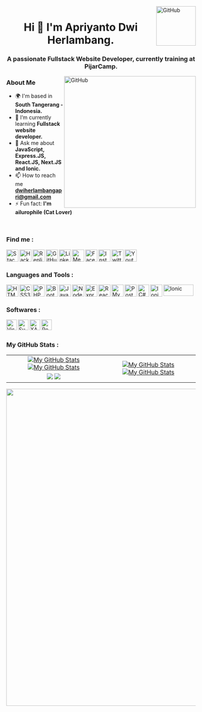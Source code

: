 <a href="https://www.github.com/apriyantodwiherlambang" target="_blank" rel="noreferrer">
  <img align="right" alt="GitHub" width="105" src="https://komarev.com/ghpvc/?username=apriyantodwiherlambang&style=flat-square&color=lightgrey">
</a>
<h1 align="center">Hi 👋 I'm Apriyanto Dwi Herlambang.</h1>

<h3 align="center">A passionate Fullstack Website Developer, currently training at PijarCamp.</h3>

<a href="https://www.github.com/apriyantodwiherlambang" target="_blank" rel="noreferrer">
  <img align="right" alt="GitHub" width="350" src="https://rajacepat.com/assets/frontend/img/androDev.gif">
</a>

<h3>About Me</h3>
                                                                                                         
- 🌍 I'm based in **South Tangerang - Indonesia.**
- 🌱  I’m currently learning **Fullstack website developer.**
- 💬  Ask me about **JavaScript, Express.JS, React.JS, Next.JS and Ionic.**
- 📫  How to reach me **dwiherlambangapri@gmail.com**
- ⚡  Fun fact: **I'm ailurophile (Cat Lover)**
<br>

<h3> Find me :</h3>

<a href="https://stk.so/apridwihrlmbng" target="_blank" rel="noreferrer">
  <img align="left" alt="StackOverFlow" width="32" height="32" src="https://cdn-icons-png.flaticon.com/512/2111/2111690.png">
</a>

<a href="https://www.hackerrank.com/apridwihrlmbng" target="_blank" rel="noreferrer">
  <img align="left" alt="Hackerrank" width="32" height="32" src="https://cdn.icon-icons.com/icons2/2389/PNG/512/hackerrank_logo_icon_145206.png">
</a>

<a href="https://replit.com/@apriyantodwiherlambang" target="_blank" rel="noreferrer">
  <img align="left" alt="Replit" width="32" height="32" src="https://replit.com/public/images/sm.png">
</a>

<a href="https://www.github.com/apriyantodwiherlambang" target="_blank" rel="noreferrer">
  <img align="left" alt="GitHub" width="32" height="32" src="https://cdn-icons-png.flaticon.com/512/733/733609.png">
</a>

<a href="https://www.linkedin.com/in/apriyantodwiherlambang" target="_blank">
  <img align="left" alt="LinkedIn" width="32" height="32" src="https://cdn-icons-png.flaticon.com/512/1384/1384014.png"/>
</a>

<a href="https://medium.com/@apriyantodwiherlambang" target="_blank">
  <img align="left" alt="Medium" width="32" height="32" src="https://cdn-icons-png.flaticon.com/512/3670/3670068.png"/>
</a>

<a href="https://www.facebook.com/apriyantodwiherlambang" target="_blank" rel="noreferrer">
  <img align="left" alt="Facebook" width="32" height="32" src="https://cdn-icons-png.flaticon.com/512/1384/1384005.png">
</a>

<a href="https://www.instagram.com/apriyantodwiherlambang" target="_blank" rel="noreferrer">
  <img align="left" alt="Instagram" width="32" height="32" src="https://cdn-icons-png.flaticon.com/512/3670/3670274.png">
</a>

<a href="https://twitter.com/apriyantodwih" target="_blank" rel="noreferrer">
  <img align="left" alt="Twitter" width="32" height="32" src="https://cdn-icons-png.flaticon.com/512/1384/1384017.png">
</a>

<a href="https://www.youtube.com/channel/UCUpDnmazf0oqTveeASIV9WA" target="_blank" rel="noreferrer">
  <img align="left" alt="Youtube" width="32" height="32" src="https://cdn-icons-png.flaticon.com/128/1384/1384012.png">
</a>
<br>
<br>

<h3> Languages and Tools :</h3>
<a href="https://www.w3schools.com/html" target="_blank">
  <img align="left" alt="HTML5" width="32px" height="32" src="https://cdn-icons-png.flaticon.com/512/5968/5968267.png">
</a>

<a href="https://www.w3schools.com/css" target="_blank">
  <img align="left" alt="CSS3" width="32px" height="32" src="https://cdn-icons-png.flaticon.com/512/5968/5968242.png">
</a>

<a href="https://www.php.net/" target="_blank" rel="noreferrer">
  <img align="left" alt="PHP" width="32" height="32" src="https://cdn-icons-png.flaticon.com/512/5968/5968332.png">
</a>

<a href="https://getbootstrap.com/" target="_blank" rel="noreferrer">
  <img align="left" alt="Bootstrap" width="32" height="32" src="https://raw.githubusercontent.com/danielcranney/readme-generator/main/public/icons/skills/bootstrap-colored.svg">
</a>

<a href="https://developer.mozilla.org/en-US/docs/Web/JavaScript" target="_blank" rel="noreferrer">
  <img align="left" alt="Javascript" width="32" height="32" src="https://cdn-icons-png.flaticon.com/512/5968/5968292.png">
</a>

<a href="https://nodejs.org/en/" target="_blank" rel="noreferrer">
  <img align="left" alt="NodeJS" width="32" height="32" src="https://raw.githubusercontent.com/danielcranney/readme-generator/main/public/icons/skills/nodejs-colored.svg">
</a>

<a href="https://expressjs.com/" target="_blank" rel="noreferrer">
  <img align="left" alt="ExpressJS" width="32" height="32" src="https://raw.githubusercontent.com/danielcranney/readme-generator/main/public/icons/skills/express-colored.svg">
</a>

<a href="https://reactjs.org" target="_blank" rel="noreferrer">
  <img align="left" alt="ReactJS" width="32" height="32" src="https://upload.wikimedia.org/wikipedia/commons/a/a7/React-icon.svg">
</a>

<a href="https://www.mysql.com/" target="_blank" rel="noreferrer">
  <img align="left" alt="MySQL" width="32" height="32" src="https://raw.githubusercontent.com/danielcranney/readme-generator/main/public/icons/skills/mysql-colored.svg">
</a>

<a href="https://www.postgresql.org/" target="_blank" rel="noreferrer">
  <img align="left" alt="PostgreSQL" width="32" height="32" src="https://raw.githubusercontent.com/danielcranney/readme-generator/main/public/icons/skills/postgresql-colored.svg">
</a>

<a href="https://docs.microsoft.com/en-us/dotnet/csharp" target="_blank" rel="noreferrer">
  <img align="left" alt="C#" width="30" height="32" src="https://seeklogo.com/images/C/c-sharp-c-logo-02F17714BA-seeklogo.com.png">
</a>

<a href="https://angular.io/" target="_blank" rel="noreferrer">
  <img align="left" alt="Ionic" width="32" height="32" src="https://upload.wikimedia.org/wikipedia/commons/thumb/c/cf/Angular_full_color_logo.svg/1200px-Angular_full_color_logo.svg.png">
</a>

<a href="https://ionicframework.com/" target="_blank" rel="noreferrer">
  <img align="left" alt="Ionic" width="80" height="30" src="https://upload.wikimedia.org/wikipedia/commons/thumb/d/d1/Ionic_Logo.svg/1280px-Ionic_Logo.svg.png">
</a>

<br>
<br>

<h3> Softwares :</h3>
<a href="https://code.visualstudio.com" target="_blank">
  <img align="left" alt="Visual Studio Code" width="28px" src="https://upload.wikimedia.org/wikipedia/commons/thumb/9/9a/Visual_Studio_Code_1.35_icon.svg/2048px-Visual_Studio_Code_1.35_icon.svg.png">
</a>

<a href="https://www.sublimetext.com" target="_blank">
  <img align="left" alt="Sublime Text" width="28px" src="https://cdn.worldvectorlogo.com/logos/sublime-text.svg">
</a>

<a href="https://www.apachefriends.org" target="_blank">
  <img align="left" alt="XAMPP" width="28px" src="https://seeklogo.com/images/X/xampp-logo-1C1A9E3689-seeklogo.com.png">
</a>

<a href="https://www.postman.com" target="_blank">
  <img align="left" alt="Postman" width="28" height="28" src="https://www.svgrepo.com/show/354202/postman-icon.svg">
</a>
<br>
<br>

<h3> My GitHub Stats :</h3>
<table>
    <tr>
        <td align="center">
          <a href="https://github.com/apriyantodwiherlambang#gh-light-mode-only">
            <img src="https://github-readme-stats.vercel.app/api?username=apriyantodwiherlambang&show_icons=true&theme=default&include_all_commits=true#gh-light-mode-only" alt="My GitHub Stats"/></a>
          <a href="https://github.com/apriyantodwiherlambang#gh-dark-mode-only">
            <img src="https://github-readme-stats.vercel.app/api?username=apriyantodwiherlambang&show_icons=true&theme=tokyonight&include_all_commits=true#gh-dark-mode-only" alt="My GitHub Stats"/></a>
      </td>
        <td rowspan="2" align="center">
          <a href="https://github.com/apriyantodwiherlambang#gh-light-mode-only">
            <img src="https://github-readme-stats.vercel.app/api/top-langs/?username=apriyantodwiherlambang&theme=default&langs_count=8#gh-light-mode-only" alt="My GitHub Stats"/></a>
          <a href="https://github.com/apriyantodwiherlambang#gh-dark-mode-only">
            <img src="https://github-readme-stats.vercel.app/api/top-langs/?username=apriyantodwiherlambang&theme=tokyonight&langs_count=8#gh-dark-mode-only" alt="My GitHub Stats"/></a>
      </td>
    </tr>
    <tr>
        <td align="center">
          <a href="https://github.com/apriyantodwiherlambang#gh-light-mode-only">
            <img src="https://github-readme-streak-stats.herokuapp.com/?user=apriyantodwiherlambang&theme=default"/></a>
          <a href="https://github.com/apriyantodwiherlambang#gh-dark-mode-only">
            <img src="https://github-readme-streak-stats.herokuapp.com/?user=apriyantodwiherlambang&theme=tokyonight"/></a></td>
    </tr>
</table>

<!-- see https://ashutosh00710.github.io/github-readme-activity-graph/ -->
<div align="center">
<img width="843em" src="https://activity-graph.herokuapp.com/graph?username=apriyantodwiherlambang&point=1877f2&line=58a6ff&hide_title=true&bg_color=ffffff&color=24292e">
</div>

